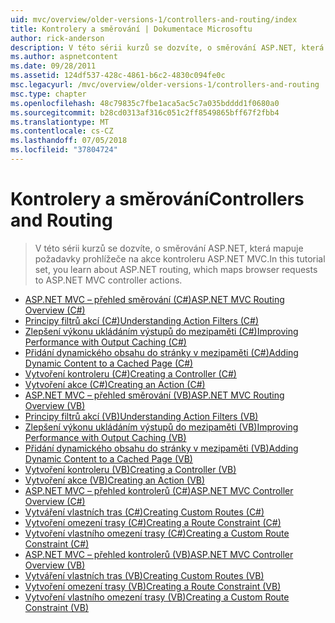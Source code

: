 ```yaml
---
uid: mvc/overview/older-versions-1/controllers-and-routing/index
title: Kontrolery a směrování | Dokumentace Microsoftu
author: rick-anderson
description: V této sérii kurzů se dozvíte, o směrování ASP.NET, která mapuje požadavky prohlížeče na akce kontroleru ASP.NET MVC.
ms.author: aspnetcontent
ms.date: 09/28/2011
ms.assetid: 124df537-428c-4861-b6c2-4830c094fe0c
msc.legacyurl: /mvc/overview/older-versions-1/controllers-and-routing
msc.type: chapter
ms.openlocfilehash: 48c79835c7fbe1aca5ac5c7a035bdddd1f0680a0
ms.sourcegitcommit: b28cd0313af316c051c2ff8549865bff67f2fbb4
ms.translationtype: MT
ms.contentlocale: cs-CZ
ms.lasthandoff: 07/05/2018
ms.locfileid: "37804724"
---
```

<a name="controllers-and-routing"></a><span data-ttu-id="0b295-103">Kontrolery a směrování</span><span class="sxs-lookup"><span data-stu-id="0b295-103">Controllers and Routing</span></span>
====================
> <span data-ttu-id="0b295-104">V této sérii kurzů se dozvíte, o směrování ASP.NET, která mapuje požadavky prohlížeče na akce kontroleru ASP.NET MVC.</span><span class="sxs-lookup"><span data-stu-id="0b295-104">In this tutorial set, you learn about ASP.NET routing, which maps browser requests to ASP.NET MVC controller actions.</span></span>


- [<span data-ttu-id="0b295-105">ASP.NET MVC – přehled směrování (C#)</span><span class="sxs-lookup"><span data-stu-id="0b295-105">ASP.NET MVC Routing Overview (C#)</span></span>](asp-net-mvc-routing-overview-cs.md)
- [<span data-ttu-id="0b295-106">Principy filtrů akcí (C#)</span><span class="sxs-lookup"><span data-stu-id="0b295-106">Understanding Action Filters (C#)</span></span>](understanding-action-filters-cs.md)
- [<span data-ttu-id="0b295-107">Zlepšení výkonu ukládáním výstupů do mezipaměti (C#)</span><span class="sxs-lookup"><span data-stu-id="0b295-107">Improving Performance with Output Caching (C#)</span></span>](improving-performance-with-output-caching-cs.md)
- [<span data-ttu-id="0b295-108">Přidání dynamického obsahu do stránky v mezipaměti (C#)</span><span class="sxs-lookup"><span data-stu-id="0b295-108">Adding Dynamic Content to a Cached Page (C#)</span></span>](adding-dynamic-content-to-a-cached-page-cs.md)
- [<span data-ttu-id="0b295-109">Vytvoření kontroleru (C#)</span><span class="sxs-lookup"><span data-stu-id="0b295-109">Creating a Controller (C#)</span></span>](creating-a-controller-cs.md)
- [<span data-ttu-id="0b295-110">Vytvoření akce (C#)</span><span class="sxs-lookup"><span data-stu-id="0b295-110">Creating an Action (C#)</span></span>](creating-an-action-cs.md)
- [<span data-ttu-id="0b295-111">ASP.NET MVC – přehled směrování (VB)</span><span class="sxs-lookup"><span data-stu-id="0b295-111">ASP.NET MVC Routing Overview (VB)</span></span>](asp-net-mvc-routing-overview-vb.md)
- [<span data-ttu-id="0b295-112">Principy filtrů akcí (VB)</span><span class="sxs-lookup"><span data-stu-id="0b295-112">Understanding Action Filters (VB)</span></span>](understanding-action-filters-vb.md)
- [<span data-ttu-id="0b295-113">Zlepšení výkonu ukládáním výstupů do mezipaměti (VB)</span><span class="sxs-lookup"><span data-stu-id="0b295-113">Improving Performance with Output Caching (VB)</span></span>](improving-performance-with-output-caching-vb.md)
- [<span data-ttu-id="0b295-114">Přidání dynamického obsahu do stránky v mezipaměti (VB)</span><span class="sxs-lookup"><span data-stu-id="0b295-114">Adding Dynamic Content to a Cached Page (VB)</span></span>](adding-dynamic-content-to-a-cached-page-vb.md)
- [<span data-ttu-id="0b295-115">Vytvoření kontroleru (VB)</span><span class="sxs-lookup"><span data-stu-id="0b295-115">Creating a Controller (VB)</span></span>](creating-a-controller-vb.md)
- [<span data-ttu-id="0b295-116">Vytvoření akce (VB)</span><span class="sxs-lookup"><span data-stu-id="0b295-116">Creating an Action (VB)</span></span>](creating-an-action-vb.md)
- [<span data-ttu-id="0b295-117">ASP.NET MVC – přehled kontrolerů (C#)</span><span class="sxs-lookup"><span data-stu-id="0b295-117">ASP.NET MVC Controller Overview (C#)</span></span>](aspnet-mvc-controllers-overview-cs.md)
- [<span data-ttu-id="0b295-118">Vytváření vlastních tras (C#)</span><span class="sxs-lookup"><span data-stu-id="0b295-118">Creating Custom Routes (C#)</span></span>](creating-custom-routes-cs.md)
- [<span data-ttu-id="0b295-119">Vytvoření omezení trasy (C#)</span><span class="sxs-lookup"><span data-stu-id="0b295-119">Creating a Route Constraint (C#)</span></span>](creating-a-route-constraint-cs.md)
- [<span data-ttu-id="0b295-120">Vytvoření vlastního omezení trasy (C#)</span><span class="sxs-lookup"><span data-stu-id="0b295-120">Creating a Custom Route Constraint (C#)</span></span>](creating-a-custom-route-constraint-cs.md)
- [<span data-ttu-id="0b295-121">ASP.NET MVC – přehled kontrolerů (VB)</span><span class="sxs-lookup"><span data-stu-id="0b295-121">ASP.NET MVC Controller Overview (VB)</span></span>](asp-net-mvc-controller-overview-vb.md)
- [<span data-ttu-id="0b295-122">Vytváření vlastních tras (VB)</span><span class="sxs-lookup"><span data-stu-id="0b295-122">Creating Custom Routes (VB)</span></span>](creating-custom-routes-vb.md)
- [<span data-ttu-id="0b295-123">Vytvoření omezení trasy (VB)</span><span class="sxs-lookup"><span data-stu-id="0b295-123">Creating a Route Constraint (VB)</span></span>](creating-a-route-constraint-vb.md)
- [<span data-ttu-id="0b295-124">Vytvoření vlastního omezení trasy (VB)</span><span class="sxs-lookup"><span data-stu-id="0b295-124">Creating a Custom Route Constraint (VB)</span></span>](creating-a-custom-route-constraint-vb.md)
